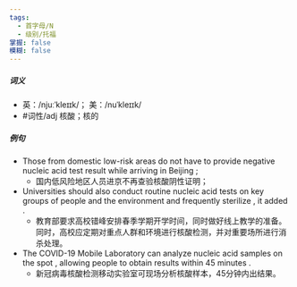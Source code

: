 ```yaml
---
tags:
  - 首字母/N
  - 级别/托福
掌握: false
模糊: false
---
```

##### 词义
- 英：/njuːˈkleɪɪk/； 美：/nuˈkleɪɪk/
- #词性/adj  核酸；核的
##### 例句
- Those from domestic low-risk areas do not have to provide negative nucleic acid test result while arriving in Beijing ;
	- 国内低风险地区人员进京不再查验核酸阴性证明；
- Universities should also conduct routine nucleic acid tests on key groups of people and the environment and frequently sterilize , it added .
	- 教育部要求高校错峰安排春季学期开学时间，同时做好线上教学的准备。同时，高校应定期对重点人群和环境进行核酸检测，并对重要场所进行消杀处理。
- The COVID-19 Mobile Laboratory can analyze nucleic acid samples on the spot , allowing people to obtain results within 45 minutes .
	- 新冠病毒核酸检测移动实验室可现场分析核酸样本，45分钟内出结果。
